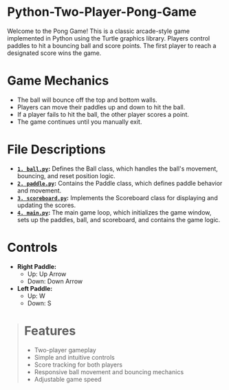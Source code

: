 # Python-Two-Player-Pong-Game
Welcome to the Pong Game! This is a classic arcade-style game implemented in Python using the Turtle graphics library. Players control paddles to hit a bouncing ball and score points. The first player to reach a designated score wins the game.

# Game Mechanics
- The ball will bounce off the top and bottom walls.
- Players can move their paddles up and down to hit the ball.
- If a player fails to hit the ball, the other player scores a point.
- The game continues until you manually exit.

# File Descriptions
- **[```1. ball.py```](https://github.com/balajimanilal/Pythons-Two-Player-Pong-Game-Built/blob/main/ball.py):** Defines the Ball class, which handles the ball's movement, bouncing, and reset position logic.
- **[```2. paddle.py```](https://github.com/balajimanilal/Pythons-Two-Player-Pong-Game-Built/blob/main/paddle.py):** Contains the Paddle class, which defines paddle behavior and movement.
- **[```3. scoreboard.py```](https://github.com/balajimanilal/Pythons-Two-Player-Pong-Game-Built/blob/main/scoreboard.py):** Implements the Scoreboard class for displaying and updating the scores.
- **[```4. main.py```](https://github.com/balajimanilal/Pythons-Two-Player-Pong-Game-Built/blob/main/main.py):** The main game loop, which initializes the game window, sets up the paddles, ball, and scoreboard, and contains the game logic.

# Controls
- **Right Paddle:**
  - Up: Up Arrow
  - Down: Down Arrow
- **Left Paddle:**
  - Up: W
  - Down: S
 
> # Features
> - Two-player gameplay
> - Simple and intuitive controls
> - Score tracking for both players
> - Responsive ball movement and bouncing mechanics
> - Adjustable game speed
